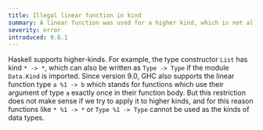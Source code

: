 ```yaml
---
title: Illegal linear function in kind
summary: A linear function was used for a higher kind, which is not allowed
severity: error
introduced: 9.6.1
---
```


Haskell supports higher-kinds.
For example, the type constructor `List` has kind `* -> *`, which can also be written as `Type -> Type` if the module `Data.Kind` is imported.
Since version 9.0, GHC also supports the linear function type `a %1 -> b` which stands for functions which use their argument of type `a` exactly once in their function body.
But this restriction does not make sense if we try to apply it to higher kinds, and for this reason functions like `* %1 -> *` or `Type %1 -> Type` cannot be used as the kinds of data types.
